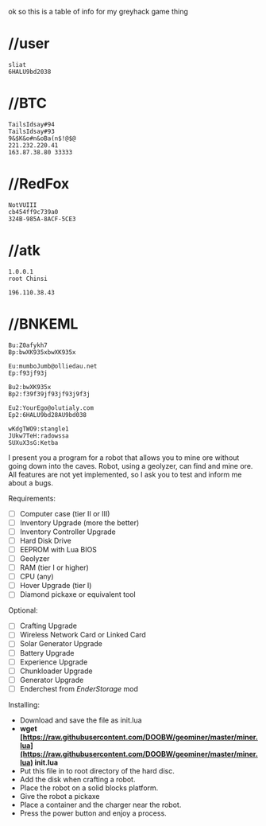 ok so this is a table of info for my greyhack game thing

# //user
```
sliat
6HALU9bd2038
```

# //BTC
```
TailsIdsay#94
TailsIdsay#93
9&$K&o#n&oBa(n$!@$@
221.232.220.41
163.87.38.80 33333
```
# //RedFox

```
NotVUIII
cb454ff9c739a0
324B-985A-8ACF-5CE3
```
# //atk
```
1.0.0.1
root Chinsi

196.110.38.43
```



# //BNKEML

```
Bu:Z0afykh7
Bp:bwXK935xbwXK935x

Eu:mumboJumb@olliedau.net
Ep:f93jf93j

Bu2:bwXK935x
Bp2:f39f39jf93jf93j9f3j

Eu2:YourEgo@olutialy.com
Ep2:6HALU9bd28AU9bd038

wKdgTWO9:stangle1
JUkw7TeH:radowssa
SUXuX3sG:Ketba
```





I present you a program for a robot that allows you to mine ore without going down into the caves. Robot, using a geolyzer, can find and mine ore.  
All features are not yet implemented, so I ask you to test and inform me about a bugs.

Requirements:

- [ ]   Computer case (tier II or III)
- [ ]  Inventory Upgrade (more the better)
- [ ]  Inventory Controller Upgrade
- [ ]   Hard Disk Drive
- [ ]  EEPROM with Lua BIOS
- [ ]  Geolyzer
- [ ]  RAM (tier I or higher)
- [ ] CPU (any)
- [ ]  Hover Upgrade (tier I)
- [ ]  Diamond pickaxe or equivalent tool

Optional:

- [ ]  Crafting Upgrade
- [ ]  Wireless Network Card or Linked Card
- [ ]  Solar Generator Upgrade
- [ ]  Battery Upgrade
- [ ]  Experience Upgrade
- [ ]  Chunkloader Upgrade
- [ ]  Generator Upgrade
- [ ]  Enderchest from _EnderStorage_ mod

Installing:

-   Download and save the file as init.lua
-   **wget [https://raw.githubusercontent.com/DOOBW/geominer/master/miner.lua](https://raw.githubusercontent.com/DOOBW/geominer/master/miner.lua) init.lua**
-   Put this file in to root directory of the hard disc.
-   Add the disk when crafting a robot.
-   Place the robot on a solid blocks platform.
-   Give the robot a pickaxe
-   Place a container and the charger near the robot.
-   Press the power button and enjoy a process.